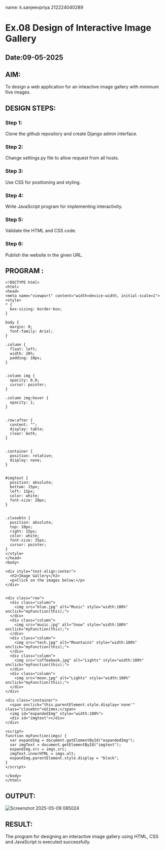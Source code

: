 name: k.sanjeevpriya
212224040289
# Ex.08 Design of Interactive Image Gallery
## Date:09-05-2025

## AIM:
To design a web application for an inteactive image gallery with minimum five images.

## DESIGN STEPS:

### Step 1:
Clone the github repository and create Django admin interface.

### Step 2:
Change settings.py file to allow request from all hosts.

### Step 3:
Use CSS for positioning and styling.

### Step 4:
Write JavaScript program for implementing interactivity.

### Step 5:
Validate the HTML and CSS code.

### Step 6:
Publish the website in the given URL.

## PROGRAM :
```
<!DOCTYPE html>
<html>
<head>
<meta name="viewport" content="width=device-width, initial-scale=1">
<style>
* {
  box-sizing: border-box;
}

body {
  margin: 0;
  font-family: Arial;
}

.column {
  float: left;
  width: 20%;
  padding: 10px;
}


.column img {
  opacity: 0.8; 
  cursor: pointer; 
}

.column img:hover {
  opacity: 1;
}


.row:after {
  content: "";
  display: table;
  clear: both;
}


.container {
  position: relative;
  display: none;
}


#imgtext {
  position: absolute;
  bottom: 15px;
  left: 15px;
  color: white;
  font-size: 20px;
}


.closebtn {
  position: absolute;
  top: 10px;
  right: 15px;
  color: white;
  font-size: 35px;
  cursor: pointer;
}
</style>
</head>
<body>

<div style="text-align:center">
  <h2>Image Gallery</h2>
  <p>Click on the images below:</p>
</div>


<div class="row">
  <div class="column">
    <img src="blue.jpg" alt="Music" style="width:100%" onclick="myFunction(this);">
  </div>
  <div class="column">
    <img src="music.jpg" alt="Snow" style="width:100%" onclick="myFunction(this);">
  </div>
  <div class="column">
    <img src="tech.jpg" alt="Mountains" style="width:100%" onclick="myFunction(this);">
  </div>
  <div class="column">
    <img src="coffeebook.jpg" alt="Lights" style="width:100%" onclick="myFunction(this);">
  </div>
  <div class="column">
    <img src="moon.jpg" alt="Lights" style="width:100%" onclick="myFunction(this);">
  </div>
</div>

<div class="container">
  <span onclick="this.parentElement.style.display='none'" class="closebtn">&times;</span>
  <img id="expandedImg" style="width:100%">
  <div id="imgtext"></div>
</div>

<script>
function myFunction(imgs) {
  var expandImg = document.getElementById("expandedImg");
  var imgText = document.getElementById("imgtext");
  expandImg.src = imgs.src;
  imgText.innerHTML = imgs.alt;
  expandImg.parentElement.style.display = "block";
}
</script>

</body>
</html>
```

## OUTPUT:
![Screenshot 2025-05-09 085024](https://github.com/user-attachments/assets/9f6e0e28-4159-413b-9f3f-270aa13f0aac)


## RESULT:
The program for designing an interactive image gallery using HTML, CSS and JavaScript is executed successfully.
